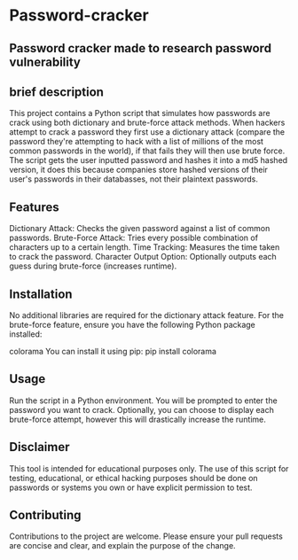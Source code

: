 # Password-cracker
## Password cracker made to research password vulnerability

## brief description
This project contains a Python script that simulates how passwords are crack using both dictionary and brute-force attack methods. When hackers attempt to crack a password they first use a dictionary attack (compare the password they're attempting to hack with a list of millions of the most common passwords in the world), if that fails they will then use brute force. The script gets the user inputted password and hashes it into a md5 hashed version, it does this because companies store hashed versions of their user's passwords in their databasses, not their plaintext passwords. 

## Features
Dictionary Attack: Checks the given password against a list of common passwords.
Brute-Force Attack: Tries every possible combination of characters up to a certain length.
Time Tracking: Measures the time taken to crack the password.
Character Output Option: Optionally outputs each guess during brute-force (increases runtime).

## Installation
No additional libraries are required for the dictionary attack feature. For the brute-force feature, ensure you have the following Python package installed:

colorama
You can install it using pip:
pip install colorama

## Usage
Run the script in a Python environment. You will be prompted to enter the password you want to crack. Optionally, you can choose to display each brute-force attempt, however this will drastically increase the runtime.

## Disclaimer
This tool is intended for educational purposes only. The use of this script for testing, educational, or ethical hacking purposes should be done on passwords or systems you own or have explicit permission to test.

## Contributing
Contributions to the project are welcome. Please ensure your pull requests are concise and clear, and explain the purpose of the change.


